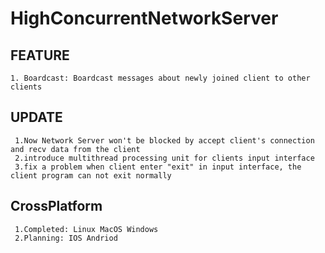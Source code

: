 ﻿# HighConcurrentNetworkServer

 ## FEATURE
    1. Boardcast: Boardcast messages about newly joined client to other clients 

 ## UPDATE
     1.Now Network Server won't be blocked by accept client's connection and recv data from the client
     2.introduce multithread processing unit for clients input interface
     3.fix a problem when client enter "exit" in input interface, the client program can not exit normally
     
 ## CrossPlatform
     1.Completed: Linux MacOS Windows
     2.Planning: IOS Andriod
